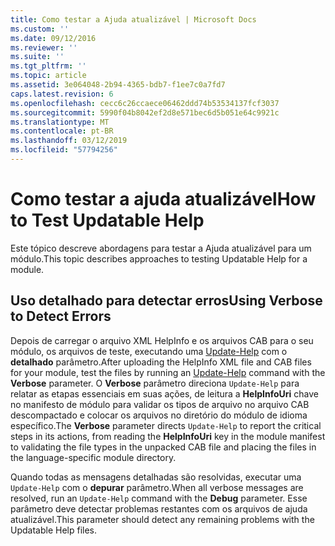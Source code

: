 ```yaml
---
title: Como testar a Ajuda atualizável | Microsoft Docs
ms.custom: ''
ms.date: 09/12/2016
ms.reviewer: ''
ms.suite: ''
ms.tgt_pltfrm: ''
ms.topic: article
ms.assetid: 3e064048-2b94-4365-bdb7-f1ee7c0a7fd7
caps.latest.revision: 6
ms.openlocfilehash: cecc6c26ccaece06462ddd74b53534137fcf3037
ms.sourcegitcommit: 5990f04b8042ef2d8e571bec6d5b051e64c9921c
ms.translationtype: MT
ms.contentlocale: pt-BR
ms.lasthandoff: 03/12/2019
ms.locfileid: "57794256"
---
```

# <a name="how-to-test-updatable-help"></a><span data-ttu-id="578f3-102">Como testar a ajuda atualizável</span><span class="sxs-lookup"><span data-stu-id="578f3-102">How to Test Updatable Help</span></span>

<span data-ttu-id="578f3-103">Este tópico descreve abordagens para testar a Ajuda atualizável para um módulo.</span><span class="sxs-lookup"><span data-stu-id="578f3-103">This topic describes approaches to testing Updatable Help for a module.</span></span>

## <a name="using-verbose-to-detect-errors"></a><span data-ttu-id="578f3-104">Uso detalhado para detectar erros</span><span class="sxs-lookup"><span data-stu-id="578f3-104">Using Verbose to Detect Errors</span></span>

<span data-ttu-id="578f3-105">Depois de carregar o arquivo XML HelpInfo e os arquivos CAB para o seu módulo, os arquivos de teste, executando uma [Update-Help](/powershell/module/Microsoft.PowerShell.Core/Update-Help) com o **detalhado** parâmetro.</span><span class="sxs-lookup"><span data-stu-id="578f3-105">After uploading the HelpInfo XML file and CAB files for your module, test the files by running an [Update-Help](/powershell/module/Microsoft.PowerShell.Core/Update-Help) command with the **Verbose** parameter.</span></span> <span data-ttu-id="578f3-106">O **Verbose** parâmetro direciona `Update-Help` para relatar as etapas essenciais em suas ações, de leitura a **HelpInfoUri** chave no manifesto de módulo para validar os tipos de arquivo no arquivo CAB descompactado e colocar os arquivos no diretório do módulo de idioma específico.</span><span class="sxs-lookup"><span data-stu-id="578f3-106">The **Verbose** parameter directs `Update-Help` to report the critical steps in its actions, from reading the **HelpInfoUri** key in the module manifest to validating the file types in the unpacked CAB file and placing the files in the language-specific module directory.</span></span>

<span data-ttu-id="578f3-107">Quando todas as mensagens detalhadas são resolvidas, executar uma `Update-Help` com o **depurar** parâmetro.</span><span class="sxs-lookup"><span data-stu-id="578f3-107">When all verbose messages are resolved, run an `Update-Help` command with the **Debug** parameter.</span></span> <span data-ttu-id="578f3-108">Esse parâmetro deve detectar problemas restantes com os arquivos de ajuda atualizável.</span><span class="sxs-lookup"><span data-stu-id="578f3-108">This parameter should detect any remaining problems with the Updatable Help files.</span></span>